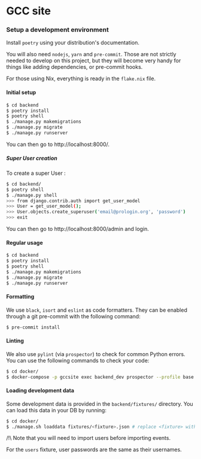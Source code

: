 # GCC site

### Setup a development environment

Install `poetry` using your distribution's documentation.

You will also need `nodejs`, `yarn` and `pre-commit`. Those are not
strictly needed to develop on this project, but they will become very handy for
things like adding dependencies, or pre-commit hooks.

For those using Nix, everything is ready in the `flake.nix` file.

#### Initial setup

```sh
$ cd backend
$ poetry install
$ poetry shell
$ ./manage.py makemigrations
$ ./manage.py migrate
$ ./manage.py runserver
```

You can then go to http://localhost:8000/.

##### Super User creation
To create a super User :

```sh
$ cd backend/
$ poetry shell
$ ./manage.py shell
>>> from django.contrib.auth import get_user_model
>>> User = get_user_model();
>>> User.objects.create_superuser('email@prologin.org', 'password')
>>> exit
```

You can then go to http://localhost:8000/admin and login.

#### Regular usage

```sh
$ cd backend
$ poetry install
$ poetry shell
$ ./manage.py makemigrations
$ ./manage.py migrate
$ ./manage.py runserver
```

#### Formatting

We use `black`, `isort` and `eslint` as code formatters. They can be enabled
through a git pre-commit with the following command:

```sh
$ pre-commit install
```

#### Linting

We also use `pylint` (via `prospector`) to check for common Python errors. You
can use the following commands to check your code:

```sh
$ cd docker/
$ docker-compose -p gccsite exec backend_dev prospector --profile base
```

#### Loading development data

Some development data is provided in the `backend/fixtures/` directory. You can
load this data in your DB by running:

``` sh
$ cd docker/
$ ./manage.sh loaddata fixtures/<fixture>.json # replace <fixture> with the one you want to load
```

/!\ Note that you will need to import users before importing events.

For the `users` fixture, user passwords are the same as their usernames.
